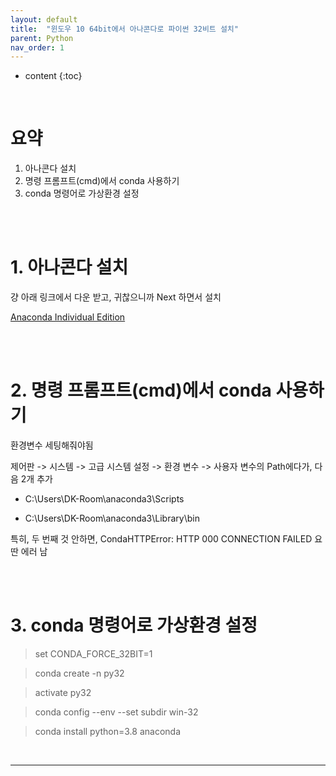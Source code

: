 ```yaml
---
layout: default
title:  "윈도우 10 64bit에서 아나콘다로 파이썬 32비트 설치"
parent: Python
nav_order: 1
---
```


* content
{:toc}

<br>

# 요약
1. 아나콘다 설치
2. 명령 프롬프트(cmd)에서 conda 사용하기
3. conda 명령어로 가상환경 설정

<br>
<br>

# 1. 아나콘다 설치

걍 아래 링크에서 다운 받고, 귀찮으니까 Next 하면서 설치 <br>

[Anaconda Individual Edition](https://www.anaconda.com/products/distribution)

<br>
<br>

# 2. 명령 프롬프트(cmd)에서 conda 사용하기

환경변수 세팅해줘야됨 <br>

제어판 -> 시스템 -> 고급 시스템 설정 -> 환경 변수 -> 사용자 변수의 Path에다가, 다음 2개 추가 <br>

- C:\Users\DK-Room\anaconda3\Scripts

- C:\Users\DK-Room\anaconda3\Library\bin

특히, 두 번째 것 안하면, CondaHTTPError: HTTP 000 CONNECTION FAILED 요딴 에러 남

<br>
<br>

# 3. conda 명령어로 가상환경 설정

> set CONDA_FORCE_32BIT=1

> conda create -n py32

> activate py32

> conda config --env --set subdir win-32

> conda install python=3.8 anaconda

<br>

---

<script src="https://utteranc.es/client.js"
        repo="lhotse-shar/lhotse-shar.github.io"
        issue-term="pathname"
        label="Comment"
        theme="github-light"
        crossorigin="anonymous"
        async>
</script>